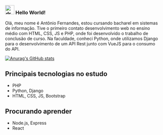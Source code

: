 ### <img src="https://media.giphy.com/media/hvRJCLFzcasrR4ia7z/giphy.gif" alt="drawing" width="30"/> Hello World! 

Olá, meu nome é Antônio Fernandes, estou cursando bacharel em sistemas de informação. Tive o primeiro contato desenvolvimento web no ensino médio com HTML, CSS, JS e PHP, onde foi desenvolvido o trabalho de conclusão de curso. Na faculdade, conheci Python, onde utilizamos Django para o desenvolvimento de um API Rest junto com VueJS para o consumo do API.

[![Anurag's GitHub stats](https://github-readme-stats.vercel.app/api?username=antoniobsi21)](https://github.com/anuraghazra/github-readme-stats)

## Principais tecnologias no estudo
* PHP
* Python, Django
* HTML, CSS, JS, Bootstrap

## Procurando aprender
* Node.js, Express
* React
